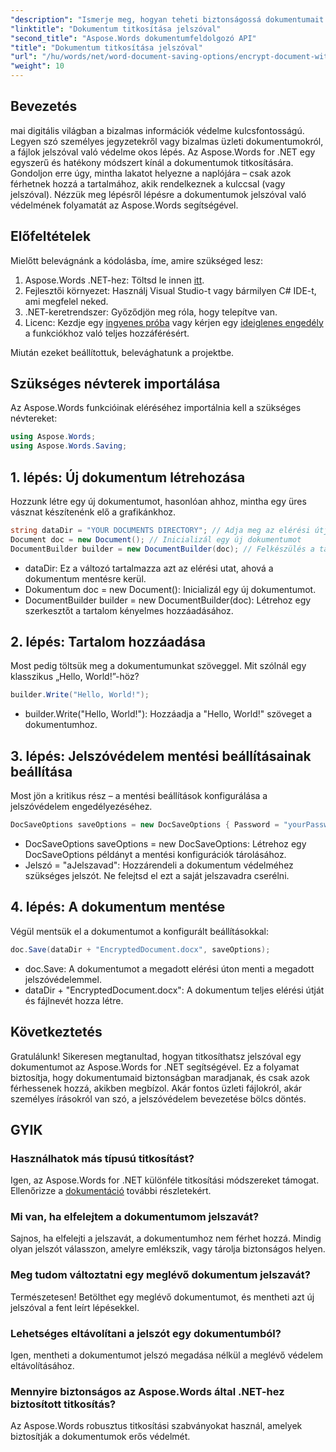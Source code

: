 ```yaml
---
"description": "Ismerje meg, hogyan teheti biztonságossá dokumentumait jelszóvédelemmel az Aspose.Words for .NET segítségével. Ez az átfogó útmutató végigvezeti Önt a folyamaton."
"linktitle": "Dokumentum titkosítása jelszóval"
"second_title": "Aspose.Words dokumentumfeldolgozó API"
"title": "Dokumentum titkosítása jelszóval"
"url": "/hu/words/net/word-document-saving-options/encrypt-document-with-password-protect/"
"weight": 10
---
```


## Bevezetés

mai digitális világban a bizalmas információk védelme kulcsfontosságú. Legyen szó személyes jegyzetekről vagy bizalmas üzleti dokumentumokról, a fájlok jelszóval való védelme okos lépés. Az Aspose.Words for .NET egy egyszerű és hatékony módszert kínál a dokumentumok titkosítására. Gondoljon erre úgy, mintha lakatot helyezne a naplójára – csak azok férhetnek hozzá a tartalmához, akik rendelkeznek a kulccsal (vagy jelszóval). Nézzük meg lépésről lépésre a dokumentumok jelszóval való védelmének folyamatát az Aspose.Words segítségével.

## Előfeltételek

Mielőtt belevágnánk a kódolásba, íme, amire szükséged lesz:

1. Aspose.Words .NET-hez: Töltsd le innen [itt](https://releases.aspose.com/words/net/).
2. Fejlesztői környezet: Használj Visual Studio-t vagy bármilyen C# IDE-t, ami megfelel neked.
3. .NET-keretrendszer: Győződjön meg róla, hogy telepítve van.
4. Licenc: Kezdje egy [ingyenes próba](https://releases.aspose.com/) vagy kérjen egy [ideiglenes engedély](https://purchase.aspose.com/temporary-license/) a funkciókhoz való teljes hozzáférésért.

Miután ezeket beállítottuk, belevághatunk a projektbe.

## Szükséges névterek importálása

Az Aspose.Words funkcióinak eléréséhez importálnia kell a szükséges névtereket:

```csharp
using Aspose.Words;
using Aspose.Words.Saving;
```

## 1. lépés: Új dokumentum létrehozása

Hozzunk létre egy új dokumentumot, hasonlóan ahhoz, mintha egy üres vásznat készítenénk elő a grafikánkhoz.

```csharp
string dataDir = "YOUR DOCUMENTS DIRECTORY"; // Adja meg az elérési útját
Document doc = new Document(); // Inicializál egy új dokumentumot
DocumentBuilder builder = new DocumentBuilder(doc); // Felkészülés a tartalom hozzáadására
```

- dataDir: Ez a változó tartalmazza azt az elérési utat, ahová a dokumentum mentésre kerül.
- Dokumentum doc = new Document(): Inicializál egy új dokumentumot.
- DocumentBuilder builder = new DocumentBuilder(doc): Létrehoz egy szerkesztőt a tartalom kényelmes hozzáadásához.

## 2. lépés: Tartalom hozzáadása

Most pedig töltsük meg a dokumentumunkat szöveggel. Mit szólnál egy klasszikus „Hello, World!”-höz?

```csharp
builder.Write("Hello, World!");
```

- builder.Write("Hello, World!"): Hozzáadja a "Hello, World!" szöveget a dokumentumhoz.

## 3. lépés: Jelszóvédelem mentési beállításainak beállítása

Most jön a kritikus rész – a mentési beállítások konfigurálása a jelszóvédelem engedélyezéséhez.

```csharp
DocSaveOptions saveOptions = new DocSaveOptions { Password = "yourPassword" }; // Állítsa be jelszavát itt
```

- DocSaveOptions saveOptions = new DocSaveOptions: Létrehoz egy DocSaveOptions példányt a mentési konfigurációk tárolásához.
- Jelszó = "aJelszavad": Hozzárendeli a dokumentum védelméhez szükséges jelszót. Ne felejtsd el ezt a saját jelszavadra cserélni.

## 4. lépés: A dokumentum mentése

Végül mentsük el a dokumentumot a konfigurált beállításokkal:

```csharp
doc.Save(dataDir + "EncryptedDocument.docx", saveOptions);
```

- doc.Save: A dokumentumot a megadott elérési úton menti a megadott jelszóvédelemmel.
- dataDir + "EncryptedDocument.docx": A dokumentum teljes elérési útját és fájlnevét hozza létre.

## Következtetés

Gratulálunk! Sikeresen megtanultad, hogyan titkosíthatsz jelszóval egy dokumentumot az Aspose.Words for .NET segítségével. Ez a folyamat biztosítja, hogy dokumentumaid biztonságban maradjanak, és csak azok férhessenek hozzá, akikben megbízol. Akár fontos üzleti fájlokról, akár személyes írásokról van szó, a jelszóvédelem bevezetése bölcs döntés.

## GYIK

### Használhatok más típusú titkosítást?
Igen, az Aspose.Words for .NET különféle titkosítási módszereket támogat. Ellenőrizze a [dokumentáció](https://reference.aspose.com/words/net/) további részletekért.

### Mi van, ha elfelejtem a dokumentumom jelszavát?
Sajnos, ha elfelejti a jelszavát, a dokumentumhoz nem férhet hozzá. Mindig olyan jelszót válasszon, amelyre emlékszik, vagy tárolja biztonságos helyen.

### Meg tudom változtatni egy meglévő dokumentum jelszavát?
Természetesen! Betölthet egy meglévő dokumentumot, és mentheti azt új jelszóval a fent leírt lépésekkel.

### Lehetséges eltávolítani a jelszót egy dokumentumból?
Igen, mentheti a dokumentumot jelszó megadása nélkül a meglévő védelem eltávolításához.

### Mennyire biztonságos az Aspose.Words által .NET-hez biztosított titkosítás?
Az Aspose.Words robusztus titkosítási szabványokat használ, amelyek biztosítják a dokumentumok erős védelmét.